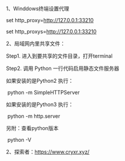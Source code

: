 1、Winddows终端设置代理

set http_proxy=http://127.0.0.1:33210

set http_proxys=http://127.0.0.1:33210

2、局域网内里共享文件：

Step1. 进入到要共享的文件目录，打开terminal 

Step2. 调用 Python 一行代码启用静态文件服务器

如果安装的是Python2 执行：

​           python -m SimpleHTTPServer

如果安装的是Python3 执行：

​            python -m http.server    

另附：查看python版本

​           python -V

2、探索者：https://www.cryxr.xyz/

